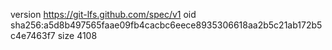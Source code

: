version https://git-lfs.github.com/spec/v1
oid sha256:a5d8b497565faae09fb4cacbc6eece8935306618aa2b5c21ab172b5c4e7463f7
size 4108
